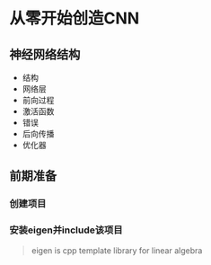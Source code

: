 # 从零开始创造CNN

## 神经网络结构

* 结构
* 网络层
* 前向过程
* 激活函数
* 错误
* 后向传播
* 优化器



## 前期准备

### 创建项目



### 安装eigen并include该项目

>  eigen is cpp template library for linear algebra





